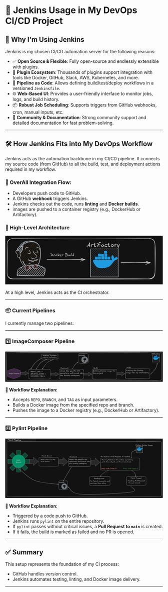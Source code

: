# 🚀 Jenkins Usage in My DevOps CI/CD Project

## 🤖 Why I'm Using Jenkins

Jenkins is my chosen CI/CD automation server for the following reasons:

- ✅ **Open Source & Flexible**: Fully open-source and endlessly extensible with plugins.
- 🔧 **Plugin Ecosystem**: Thousands of plugins support integration with tools like Docker, GitHub, Slack, AWS, Kubernetes, and more.
- 🔁 **Pipeline as Code**: Allows defining build/test/deploy workflows in a versioned `Jenkinsfile`.
- 🌐 **Web-Based UI**: Provides a user-friendly interface to monitor jobs, logs, and build history.
- 📦 **Robust Job Scheduling**: Supports triggers from GitHub webhooks, cron, manual inputs, etc.
- 🧠 **Community & Documentation**: Strong community support and detailed documentation for fast problem-solving.

---

## 🛠️ How Jenkins Fits into My DevOps Workflow

Jenkins acts as the automation backbone in my CI/CD pipeline. It connects my source code (from GitHub) to all the build, test, and deployment actions required in my workflow.

### 🔗 OverAll Integration Flow:
- Developers push code to GitHub.
- A GitHub **webhook** triggers Jenkins.
- Jenkins checks out the code, runs **linting** and **Docker builds**.
- images are pushed to a container registry (e.g., DockerHub or Artifactory).

### 🔭 High-Level Architecture

![High-Level Architecture Diagram](/images/HL_Jenkins.png)

At a high level, Jenkins acts as the CI orchestrator.

---

### 📦 Current Pipelines

I currently manage two pipelines:

---

### 1️⃣ ImageComposer Pipeline

![ImageComposer Pipeline Diagram](/images/image_composer.png)

**🔄 Workflow Explanation:**
- Accepts `REPO`, `BRANCH`, and `TAG` as input parameters.
- Builds a Docker image from the specified repo and branch.
- Pushes the image to a Docker registry (e.g., DockerHub or Artifactory).

---

### 2️⃣ Pylint Pipeline

![Pylint Pipeline Diagram](/images/pylint.png)

**🔄 Workflow Explanation:**
- Triggered by a code push to GitHub.
- Jenkins runs `pylint` on the entire repository.
- If `pylint` passes without critical issues, a **Pull Request to `main`** is created.
- If it fails, the build is marked as failed and no PR is opened.

---

## ✅ Summary

This setup represents the foundation of my CI process:

- GitHub handles version control.
- Jenkins automates testing, linting, and Docker image delivery.

---
